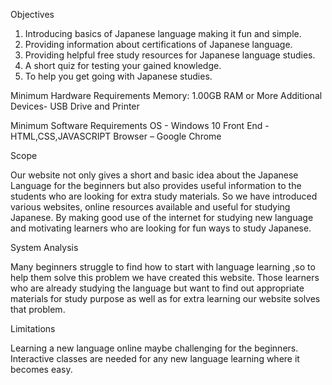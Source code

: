 Objectives

1.	Introducing basics of Japanese language making it fun and simple.
2.	Providing information about certifications of Japanese language.
3.	Providing helpful free study resources for Japanese language studies.
4.	A short quiz for testing your gained knowledge.
5.	To help you get going with Japanese studies.

Minimum Hardware Requirements
Memory: 1.00GB RAM or More
Additional Devices- USB Drive and Printer


Minimum Software Requirements
OS - Windows 10
Front End - HTML,CSS,JAVASCRIPT
Browser – Google Chrome

Scope

Our website not only gives a short and basic idea about the Japanese Language for the beginners but also provides useful information to the students who are looking for extra study materials. 
 So we have introduced various websites, online resources available and useful for studying Japanese. 
By making good use of the internet for studying new language and motivating learners who are looking for fun ways to study Japanese.

System Analysis

Many beginners struggle to find how to start with language learning ,so to help them solve this problem we have created this website.
Those learners who are already studying the language but want to find out appropriate materials for study purpose as well as for extra learning our website solves that problem.

Limitations

Learning a new language online maybe challenging for the beginners.
Interactive classes are needed for any new language learning where it becomes easy.
